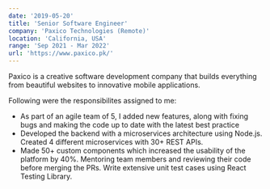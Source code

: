 ```yaml
---
date: '2019-05-20'
title: 'Senior Software Engineer'
company: 'Paxico Technologies (Remote)'
location: 'California, USA'
range: 'Sep 2021 - Mar 2022'
url: 'https://www.paxico.pk/'
---
```


Paxico is a creative software development company that builds everything from beautiful websites to innovative mobile applications.

Following were the responsibilites assigned to me:

- As part of an agile team of 5, I added new features, along with fixing bugs and making the code up to date with the latest best practice
- Developed the backend with a microservices architecture using Node.js. Created 4 different microservices with 30+ REST APIs.
- Made 50+ custom components which increased the usability of the platform by 40%. Mentoring team members and reviewing their code before merging the PRs. Write extensive unit test cases using React Testing Library.
